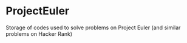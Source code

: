 # ProjectEuler
Storage of codes used to solve problems on Project Euler (and similar problems on Hacker Rank)
